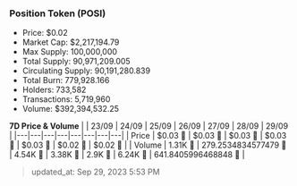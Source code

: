 
  ### Position Token (POSI)
  - Price: $0.02
  - Market Cap: $2,217,194.79
  - Max Supply: 100,000,000
  - Total Supply: 90,971,209.005
  - Circulating Supply: 90,191,280.839
  - Total Burn: 779,928.166
  - Holders: 733,582
  - Transactions: 5,719,960
  - Volume: $392,394,532.25

  **7D Price & Volume**
  | | 23&#x2F;09 | 24&#x2F;09 | 25&#x2F;09 | 26&#x2F;09 | 27&#x2F;09 | 28&#x2F;09 | 29&#x2F;09 |
  |---|---|---|---|---|---|---|---|
  | Price | $0.03 🔻 | $0.03 🚀 | $0.03 🔻 | $0.03 🔻 | $0.03 🔻 | $0.02 🔻 | $0.02 🔻 |
  | Volume | 1.31K 🔻 | 279.2534834577479 🔻 | 4.54K 🚀 | 3.38K 🔻 | 2.9K 🔻 | 6.24K 🚀 | 641.8405996468848 🔻 |

  > updated_at: Sep 29, 2023 5:53 PM
